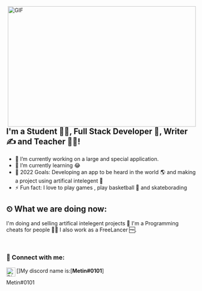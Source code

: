 <img align="right" alt="GIF" src="https://github.com/abhisheknaiidu/abhisheknaiidu/blob/master/code.gif?raw=true" width="500" height="320" />

## I'm a Student 👨‍🎓, Full Stack Developer 🚀, Writer ✍ and Teacher 👨‍🎓!
- 🔭 I’m currently working on a large and special application.
- 🌱 I’m currently learning 😂
- 🥅 2022 Goals: Developing an app to be heard in the world 🌎 and making a project using artifical intelegent 🤖
- ⚡ Fun fact: I love to play games , play basketball 🏀 and skateborading 
## ⏲ What we are doing now:
I'm doing and selling artifical intelegent projects 🤖
I'm a Programming cheats for people 👩‍💻
I also work as a FreeLancer 🆓.

<br />

### 📩 Connect with me:

[<img align="left" alt="Discord" width="24px" src="https://raw.githubusercontent.com/peterthehan/peterthehan/master/assets/discord.svg" />]My discord name is:[<strong>Metin#0101</strong>] 

Metin#0101

